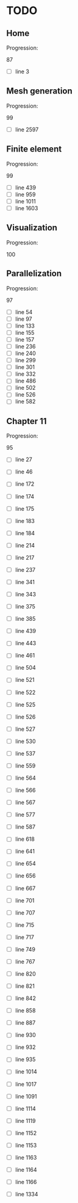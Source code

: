 <!--- THIS FILE IS AUTOMATICALY GENERATED --->
<!--- DO NOT EDIT --->

# TODO

## Home

Progression:
<div class="progress progress-80plus">
	<div class="progress-bar" style="width:87%">
	</div>
	<span class="progress-label">87</span>
</div>

- [ ] line 3

## Mesh generation

Progression:
<div class="progress progress-80plus">
	<div class="progress-bar" style="width:99%">
	</div>
	<span class="progress-label">99</span>
</div>

- [ ] line 2597

## Finite element

Progression:
<div class="progress progress-80plus">
	<div class="progress-bar" style="width:99%">
	</div>
	<span class="progress-label">99</span>
</div>

- [ ] line 439
- [ ] line 959
- [ ] line 1011
- [ ] line 1603

## Visualization

Progression:
<div class="progress progress-100plus">
	<div class="progress-bar" style="width:100%">
	</div>
	<span class="progress-label">100</span>
</div>


## Parallelization

Progression:
<div class="progress progress-80plus">
	<div class="progress-bar" style="width:97%">
	</div>
	<span class="progress-label">97</span>
</div>

- [ ] line 54
- [ ] line 97
- [ ] line 133
- [ ] line 155
- [ ] line 157
- [ ] line 236
- [ ] line 240
- [ ] line 299
- [ ] line 301
- [ ] line 332
- [ ] line 486
- [ ] line 502
- [ ] line 526
- [ ] line 582

## Chapter 11

Progression:
<div class="progress progress-80plus">
	<div class="progress-bar" style="width:95%">
	</div>
	<span class="progress-label">95</span>
</div>

- [ ] line 27
- [ ] line 46
- [ ] line 172
- [ ] line 174
- [ ] line 175
- [ ] line 183
- [ ] line 184
- [ ] line 214
- [ ] line 217
- [ ] line 237
- [ ] line 341
- [ ] line 343
- [ ] line 375
- [ ] line 385
- [ ] line 439
- [ ] line 443
- [ ] line 461
- [ ] line 504
- [ ] line 521
- [ ] line 522
- [ ] line 525
- [ ] line 526
- [ ] line 527
- [ ] line 530
- [ ] line 537
- [ ] line 559
- [ ] line 564
- [ ] line 566
- [ ] line 567
- [ ] line 577
- [ ] line 587
- [ ] line 618
- [ ] line 641
- [ ] line 654
- [ ] line 656
- [ ] line 667
- [ ] line 701
- [ ] line 707
- [ ] line 715
- [ ] line 717
- [ ] line 749
- [ ] line 767
- [ ] line 820
- [ ] line 821
- [ ] line 842
- [ ] line 858
- [ ] line 887
- [ ] line 930
- [ ] line 932
- [ ] line 935
- [ ] line 1014
- [ ] line 1017
- [ ] line 1091
- [ ] line 1114
- [ ] line 1119
- [ ] line 1152
- [ ] line 1153
- [ ] line 1163
- [ ] line 1164
- [ ] line 1166
- [ ] line 1334

